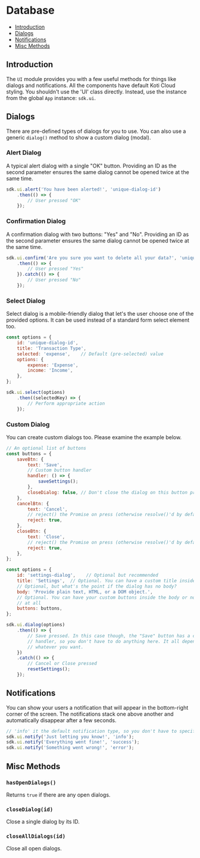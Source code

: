 # Database

<ul class="nav">
    <li><a href="#introduction">Introduction</a></li>
    <li><a href="#dialogs">Dialogs</a></li>
    <li><a href="#notifications">Notifications</a></li>
    <li><a href="#misc-methods">Misc Methods</a></li>
</ul>

## Introduction <a name="introduction"></a>

The `UI` module provides you with a few useful methods for things like dialogs and notifications. All the components have default Koti Cloud styling. You shouldn't use the 'UI' class directly. Instead, use the instance from the global `App` instance: `sdk.ui`.

## Dialogs <a name="dialogs"></a>

There are pre-defined types of dialogs for you to use. You can also use a generic `dialog()` method to show a custom dialog (modal).

### Alert Dialog

A typical alert dialog with a single "OK" button. Providing an ID as the second parameter ensures the same dialog cannot be opened twice at the same time.

```javascript
sdk.ui.alert('You have been alerted!', 'unique-dialog-id')
    .then(() => {
        // User pressed "OK"
    });
```

### Confirmation Dialog

A confirmation dialog with two buttons: "Yes" and "No". Providing an ID as the second parameter ensures the same dialog cannot be opened twice at the same time.

```javascript
sdk.ui.confirm('Are you sure you want to delete all your data?', 'unique-dialog-id')
    .then(() => {
        // User pressed "Yes"
    }).catch(() => {
        // User pressed "No"
    });
```

### Select Dialog

Select dialog is a mobile-friendly dialog that let's the user choose one of the provided options. It can be used instead of a standard form select element too.

```javascript
const options = {
    id: 'unique-dialog-id',
    title: 'Transaction Type',
    selected: 'expense',    // Default (pre-selected) value
    options: {
        expense: 'Expense',
        income: 'Income',
    },
};

sdk.ui.select(options)
    .then((selectedKey) => {
        // Perform appropriate action
    });
```

### Custom Dialog

You can create custom dialogs too. Please examine the example below.

```javascript
// An optional list of buttons
const buttons = {
    saveBtn: {
        text: 'Save',
        // Custom button handler
        handler: () => {
            saveSettings();
        },
        closeDialog: false, // Don't close the dialog on this button press
    },
    cancelBtn: {
        text: 'Cancel',
        // reject() the Promise on press (otherwise resolve()'d by default)
        reject: true,
    },
    closeBtn: {
        text: 'Close',
        // reject() the Promise on press (otherwise resolve()'d by default)
        reject: true,
    },
};

const options = {
    id: 'settings-dialog',    // Optional but recommended
    title: 'Settings',  // Optional. You can have a custom title inside the body
    // Optional, but what's the point if the dialog has no body?
    body: 'Provide plain text, HTML, or a DOM object.',
    // Optional. You can have your custom buttons inside the body or no buttons
    // at all
    buttons: buttons,
};

sdk.ui.dialog(options)
    .then(() => {
        // Save pressed. In this case though, the "Save" button has a custom
        // handler, so you don't have to do anything here. It all depends on
        // whatever you want.
    })
    .catch(() => {
        // Cancel or Close pressed
        resetSettings();
    });
```

## Notifications <a name="notifications"></a>

You can show your users a notification that will appear in the bottom-right corner of the screen. The notifications stack one above another and automatically disappear after a few seconds.

```javascript
// 'info' it the default notification type, so you don't have to specify it
sdk.ui.notify('Just letting you know!', 'info');
sdk.ui.notify('Everything went fine!', 'success');
sdk.ui.notify('Something went wrong!', 'error');
```

## Misc Methods <a name="misc-methods"></a>

### `hasOpenDialogs()`

Returns `true` if there are any open dialogs.

### `closeDialog(id)`

Close a single dialog by its ID.

### `closeAllDialogs(id)`

Close all open dialogs.